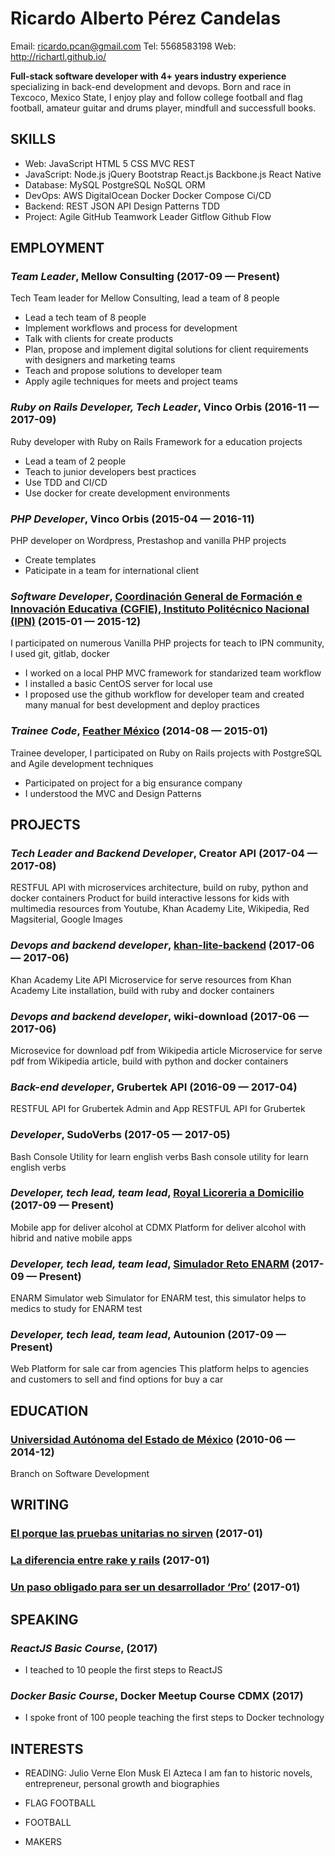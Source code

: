 Ricardo Alberto Pérez Candelas
============
Email: ricardo.pcan@gmail.com
Tel: 5568583198
Web: http://richartl.github.io/

**Full-stack software developer with 4+ years industry experience** specializing in back-end development and devops. Born and race in Texcoco, Mexico State, I enjoy play and follow college football and flag football, amateur guitar and drums player, mindfull and successfull books.

## SKILLS

  - Web: JavaScript HTML 5 CSS MVC REST 
  - JavaScript: Node.js jQuery Bootstrap React.js Backbone.js React Native 
  - Database: MySQL PostgreSQL NoSQL ORM 
  - DevOps: AWS DigitalOcean Docker Docker Compose Ci/CD 
  - Backend: REST JSON API Design Patterns TDD 
  - Project: Agile GitHub Teamwork Leader Gitflow Github Flow 

## EMPLOYMENT

### *Team Leader*, Mellow Consulting (2017-09 — Present)

Tech Team leader for Mellow Consulting, lead a team of 8 people
  - Lead a tech team of 8 people
  - Implement workflows and process for development
  - Talk with clients for create products
  - Plan, propose and implement digital solutions for client requirements with designers and marketing teams
  - Teach and propose solutions to developer team
  - Apply agile techniques for meets and project teams

### *Ruby on Rails Developer, Tech Leader*, Vinco Orbis (2016-11 — 2017-09)

Ruby developer with Ruby on Rails Framework for a education projects
  - Lead a team of 2 people
  - Teach to junior developers best practices
  - Use TDD and CI/CD
  - Use docker for create development environments

### *PHP Developer*, Vinco Orbis (2015-04 — 2016-11)

PHP developer on Wordpress, Prestashop and vanilla PHP projects
  - Create templates
  - Paticipate in a team for international client

### *Software Developer*, [Coordinación General de Formación e Innovación Educativa (CGFIE), Instituto Politécnico Nacional (IPN)](http://www.cgfie.ipn.mx/Paginas/Inicio.aspx) (2015-01 — 2015-12)

I participated on numerous Vanilla PHP projects for teach to IPN community, I used git, gitlab, docker
  - I worked on a local PHP MVC framework for standarized team workflow
  - I installed a basic CentOS server for local use
  - I proposed use the github workflow for developer team and created many manual for best development and deploy practices

### *Trainee Code*, [Feather México](https://mx.linkedin.com/company/feather-mexico) (2014-08 — 2015-01)

Trainee developer, I participated on Ruby on Rails projects with PostgreSQL and Agile development techniques
  - Participated on project for a big ensurance company
  - I understood the MVC and Design Patterns


## PROJECTS

### *Tech Leader and Backend Developer*, Creator API (2017-04 — 2017-08)

RESTFUL API with microservices architecture, build on ruby, python and docker containers
Product for build interactive lessons for kids with multimedia resources from Youtube, Khan Academy Lite, Wikipedia, Red Magsiterial, Google Images

### *Devops and backend developer*, [khan-lite-backend](http://api.khan.vincolabs.com/swagger/dist/index.html?url=/api/v1/docs) (2017-06 — 2017-06)

Khan Academy Lite API
Microservice for serve resources from Khan Academy Lite installation, build with ruby and docker containers

### *Devops and backend developer*, wiki-download (2017-06 — 2017-06)

Microsevice for download pdf from Wikipedia article
Microservice for serve pdf from Wikipedia article, build with python and docker containers

### *Back-end developer*, Grubertek API (2016-09 — 2017-04)

RESTFUL API for Grubertek Admin and App
RESTFUL API for Grubertek

### *Developer*, SudoVerbs (2017-05 — 2017-05)

Bash Console Utility for learn english verbs
Bash console utility for learn english verbs

### *Developer, tech lead, team lead*, [Royal Licoreria a Domicilio](https://getroyal.mx/) (2017-09 — Present)

Mobile app for deliver alcohol at CDMX
Platform for deliver alcohol with hibrid and native mobile apps

### *Developer, tech lead, team lead*, [Simulador Reto ENARM](https://simulador-enarm.retoenarm.com/) (2017-09 — Present)

ENARM Simulator web
Simulator for ENARM test, this simulator helps to medics to study for ENARM test

### *Developer, tech lead, team lead*, Autounion (2017-09 — Present)

Web Platform for sale car from agencies
This platform helps to agencies and customers to sell and find options for buy a car



## EDUCATION

### [Universidad Autónoma del Estado de México](http://www.uaemex.mx/) (2010-06 — 2014-12)

Branch on Software Development





## WRITING

### [El porque las pruebas unitarias no sirven](https://medium.com/@ricardo_pcan/el-porque-las-pruebas-unitarias-no-sirven-d77981e61bae) (2017-01)



### [La diferencia entre rake y rails](https://medium.com/@ricardo_pcan/la-diferencia-entre-rake-y-rails-deb3e8a2d6e6) (2017-01)



### [Un paso obligado para ser un desarrollador ‘Pro’](https://medium.com/@ricardo_pcan/un-paso-obligado-para-ser-un-desarrollador-pro-e81daa5bb6d9) (2017-01)







## SPEAKING

### *ReactJS Basic Course*,  (2017)


  - I teached to 10 people the first steps to ReactJS

### *Docker Basic Course*, Docker Meetup Course CDMX (2017)


  - I spoke front of 100 people teaching the first steps to Docker technology



## INTERESTS

- READING: Julio Verne Elon Musk El Azteca 
I am fan to historic novels, entrepreneur, personal growth and biographies

- FLAG FOOTBALL

- FOOTBALL

- MAKERS


